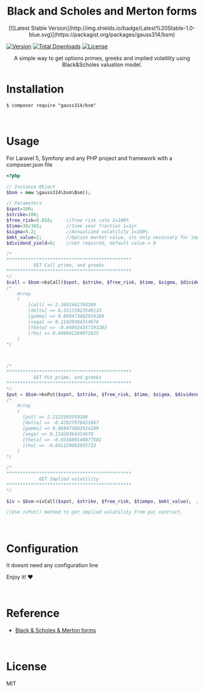 <h1 align="center"> Black and Scholes and Merton forms</h1>
<p align="center">
          [![Latest Stable Version](http://img.shields.io/badge/Latest%20Stable-1.0-blue.svg)](https://packagist.org/packages/gauss314/bsm)

<a href="https://packagist.org/packages/gauss314/bsm"><img src="https://poser.pugx.org/gauss314/bsm/v/stable.svg" alt=" Version"></a>
<a href="https://packagist.org/packages/gauss314/bsm"><img src="https://poser.pugx.org/gauss314/bsm/downloads" alt="Total Downloads"></a>
<a href="https://packagist.org/packages/gauss314/bsm"><img src="https://poser.pugx.org/gauss314/bsm/license" alt="License"></a>
</p>


<p align="center">A simple way to get options primes, greeks and implied volatility using Black&Scholes valuation model.</p>

# Installation

```shell
$ composer require "gauss314/bsm"
```
<br>

# Usage

For Laravel 5, Symfony and any PHP project and framework with a composer.json file


```php
<?php

// Instance Object
$bsm = new \gauss314\bsm\Bsm();

// Parameters
$spot=100;
$strike=100;
$free_risk=0.018;     //free risk rate 1=100%
$time=30/365;         //time year fraction 1=1yr
$sigma=0.2;           //Annualized volatility 1=100%
$mkt_value=2;         //Option market value, its only necessary for implied volatility calc
$dividend_yield=0;    //not required, default value = 0

/*
**********************************************
          GET Call prime, and greeks
**********************************************
*/
$call = $bsm->bsCall($spot, $strike, $free_risk, $time, $sigma, $dividend_yield);
/*
    Array
    (
        [call] => 2.3601461764389
        [delta] => 0.52172023548133
        [gamma] => 0.069473882914289
        [vega] => 0.11420364314678
        [theta] => -0.040524357193283
        [rho] => 0.040941269072625
    )
*/



/*
**********************************************
          GET Put prime, and greeks
**********************************************
*/
$put = $bsm->bsPut($spot, $strike, $free_risk, $time, $sigma, $dividend_yield);
/*
    Array
    (
      [put] => 2.2123103559286
      [delta] => -0.47827976451867
      [gamma] => 0.069473882914289
      [vega] => 0.11420364314678
      [theta] => -0.035600140877582
      [rho] => -0.041129002855723
    )
*/

/*
**********************************************
            GET Implied volatility
**********************************************
*/

$iv = $bsm->ivCall($spot, $strike, $free_risk, $tiempo, $mkt_value);  // 16.84647

//Use ivPut() method to get implied volatility from put contract.

```

<br>

# Configuration

It doesnt need any configuration line


Enjoy it! :heart:  

<br>

# Reference

- [Black & Scholes & Merton forms](https://en.wikipedia.org/wiki/Black%E2%80%93Scholes_model)

<br>

# License

MIT
